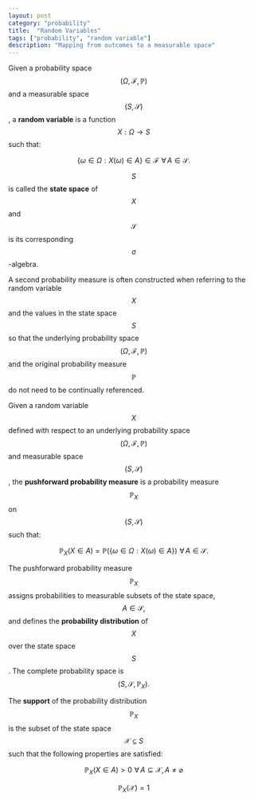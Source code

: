 ```yaml
---
layout: post
category: "probability"
title:  "Random Variables"
tags: ["probability", "random variable"]
description: "Mapping from outcomes to a measurable space"
---
```


Given a probability space $$\left(\Omega,\mathcal{F},\mathbb{P}\right)$$ and a measurable space $$\left(S,\mathcal{S}\right)$$, a **random variable** is a function $$X:\Omega\rightarrow S$$ such that:

$$\left\{\omega\in\Omega:X\left(\omega\right)\in A\right\}\in\mathcal{F}\,\,\forall\,A\in\mathcal{S}.$$

$$S$$ is called the **state space** of $$X$$ and $$\mathcal{S}$$ is its corresponding $$\sigma$$-algebra.

A second probability measure is often constructed when referring to the random variable $$X$$ and the values in the state space $$S$$ so that the underlying probability space $$\left(\Omega,\mathcal{F},\mathbb{P}\right)$$ and the original probability measure $$\mathbb{P}$$ do not need to be continually referenced.

Given a random variable $$X$$ defined with respect to an underlying probability space $$\left(\Omega,\mathcal{F},\mathbb{P}\right)$$ and measurable space $$\left(S,\mathcal{S}\right)$$, the **pushforward probability measure** is a probability measure $$\mathbb{P}_X$$ on $$\left(S,\mathcal{S}\right)$$ such that:

$$\mathbb{P}_X\left(X\in A\right) = \mathbb{P}\left(\left\{\omega\in\Omega:X\left(\omega\right)\in A\right\}\right)\,\,\forall\,A\in\mathcal{S}.$$

The pushforward probability measure $$\mathbb{P}_X$$ assigns probabilities to measurable subsets of the state space, $$A\in\mathcal{S},$$ and defines the **probability distribution** of $$X$$ over the state space $$S$$. The complete probability space is $$\left(S,\mathcal{S},\mathbb{P}_X\right).$$

The **support** of the probability distribution $$\mathbb{P}_X$$ is the subset of the state space $$\mathcal{X}\subseteq S$$ such that the following properties are satisfied:

$$\mathbb{P}_X\left(X\in A\right)>0\,\,\forall\,A\subseteq\mathcal{X},A\neq\varnothing$$

$$\mathbb{P}_X\left(\mathcal{X}\right)=1$$

